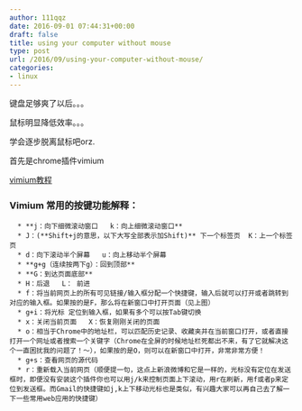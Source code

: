 ```yaml
---
author: 111qqz
date: 2016-09-01 07:44:31+00:00
draft: false
title: using your computer without mouse
type: post
url: /2016/09/using-your-computer-without-mouse/
categories:
- linux
---
```


键盘足够爽了以后。。。

鼠标明显降低效率。。。

学会逐步脱离鼠标吧orz.

首先是chrome插件vimium



[vimium教程](http://www.iplaysoft.com/vimium-and-vimperator.html)


### Vimium 常用的按键功能解释：





	  * **j：向下细微滚动窗口   k：向上细微滚动窗口**
	  * J：(**Shift+j的意思，以下大写全部表示加Shift)** 下一个标签页  K：上一个标签页
	  * d：向下滚动半个屏幕   u：向上移动半个屏幕
	  * **g+g（连续按两下g）：回到顶部**
	  * **G：到达页面底部**
	  * H：后退   L： 前进
	  * f：将当前网页上的所有可见链接/输入框分配一个快捷键，输入后就可以打开或者跳转到对应的输入框。如果按的是F，那么将在新窗口中打开页面（见上图）
	  * g+i：将光标 定位到输入框，如果有多个可以按Tab键切换
	  * x：关闭当前页面   X：恢复刚刚关闭的页面
	  * o：相当于Chrome中的地址栏，可以匹配历史记录、收藏夹并在当前窗口打开，或者直接打开一个网址或者搜索一个关键字（Chrome在全屏的时候地址栏死都出不来，有了它就解决这个一直困扰我的问题了！～），如果按的是O，则可以在新窗口中打开，非常非常方便！
	  * g+s：查看网页的源代码
	  * r：重新载入当前网页（顺便提一句，这点上新浪微博和它是一样的，光标没有定位在发送框时，即便没有安装这个插件你也可以用j/k来控制页面上下滚动，用r在刷新，用f或者p来定位到发送框。而Gmail的快捷键如j,k上下移动光标也是类似，有兴趣大家可以再自己去了解一下一些常用web应用的快捷键）


